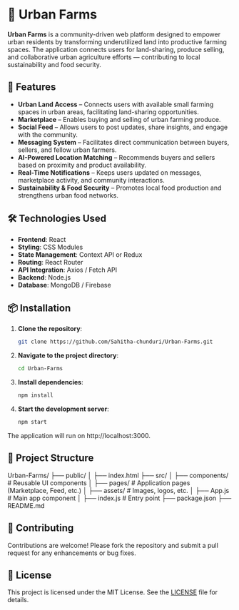 # 🌿 Urban Farms

**Urban Farms** is a community-driven web platform designed to empower urban residents by transforming underutilized land into productive farming spaces. The application connects users for land-sharing, produce selling, and collaborative urban agriculture efforts — contributing to local sustainability and food security.

## 🚀 Features

- **Urban Land Access** – Connects users with available small farming spaces in urban areas, facilitating land-sharing opportunities.
- **Marketplace** – Enables buying and selling of urban farming produce.
- **Social Feed** – Allows users to post updates, share insights, and engage with the community.
- **Messaging System** – Facilitates direct communication between buyers, sellers, and fellow urban farmers.
- **AI-Powered Location Matching** – Recommends buyers and sellers based on proximity and product availability.
- **Real-Time Notifications** – Keeps users updated on messages, marketplace activity, and community interactions.
- **Sustainability & Food Security** – Promotes local food production and strengthens urban food networks.

## 🛠️ Technologies Used

- **Frontend**: React
- **Styling**: CSS Modules
- **State Management**: Context API or Redux
- **Routing**: React Router
- **API Integration**: Axios / Fetch API
- **Backend**: Node.js 
- **Database**: MongoDB / Firebase 

## 📦 Installation

1. **Clone the repository**:

   ```bash
   git clone https://github.com/Sahitha-chunduri/Urban-Farms.git

2. **Navigate to the project directory**:

   ```bash
   cd Urban-Farms
3. **Install dependencies**:

   ```bash
   npm install
4. **Start the development server**:

   ```bash
   npm start
   
The application will run on http://localhost:3000.

## 📁 Project Structure


Urban-Farms/
├── public/
│   ├── index.html
├── src/
│   ├── components/        # Reusable UI components
│   ├── pages/             # Application pages (Marketplace, Feed, etc.)
│   ├── assets/            # Images, logos, etc.
│   ├── App.js             # Main app component
│   ├── index.js           # Entry point
├── package.json
├── README.md

## 🤝 Contributing

Contributions are welcome! Please fork the repository and submit a pull request for any enhancements or bug fixes.

## 📄 License

This project is licensed under the MIT License. See the [LICENSE](LICENSE) file for details.
